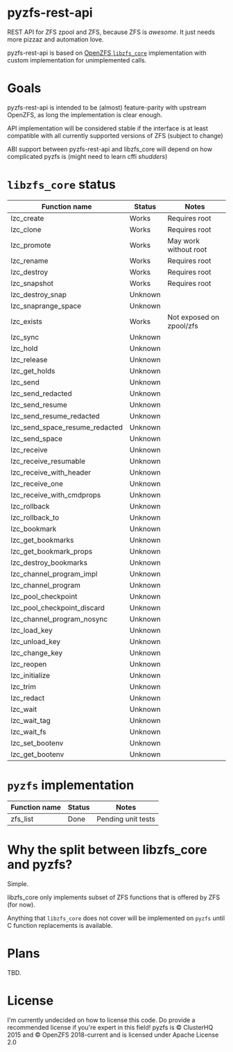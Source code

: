 # pyzfs-rest-api
REST API for ZFS zpool and ZFS, because ZFS is *awesome*. It just needs more pizzaz and automation love.

pyzfs-rest-api is based on [OpenZFS `libzfs_core`](https://github.com/openzfs/zfs/tree/master/contrib/pyzfs) implementation with custom implementation for unimplemented calls.

# Goals
pyzfs-rest-api is intended to be (almost) feature-parity with upstream OpenZFS, as long the implementation is clear enough.

API implementation will be considered stable if the interface is at least compatible with all currently supported versions of ZFS (subject to change)

ABI support between pyzfs-rest-api and libzfs_core will depend on how complicated pyzfs is (might need to learn cffi *shudders*)

# `libzfs_core` status
| Function name | Status | Notes|
| - | - | - |
lzc_create | Works | Requires root |
lzc_clone | Works | Requires root |
lzc_promote | Works | May work without root |
lzc_rename | Works | Requires root |
lzc_destroy | Works | Requires root |
lzc_snapshot | Works | Requires root |
lzc_destroy_snap | Unknown | |
lzc_snaprange_space | Unknown | |
lzc_exists | Works | Not exposed on zpool/zfs |
lzc_sync | Unknown | |
lzc_hold | Unknown | |
lzc_release | Unknown | |
lzc_get_holds | Unknown | |
lzc_send | Unknown | |
lzc_send_redacted | Unknown | |
lzc_send_resume | Unknown | |
lzc_send_resume_redacted | Unknown | |
lzc_send_space_resume_redacted | Unknown | |
lzc_send_space | Unknown | |
lzc_receive | Unknown | |
lzc_receive_resumable | Unknown | |
lzc_receive_with_header | Unknown | |
lzc_receive_one | Unknown | |
lzc_receive_with_cmdprops | Unknown | |
lzc_rollback | Unknown | |
lzc_rollback_to | Unknown | |
lzc_bookmark | Unknown | |
lzc_get_bookmarks | Unknown | |
lzc_get_bookmark_props | Unknown | |
lzc_destroy_bookmarks | Unknown | |
lzc_channel_program_impl | Unknown | |
lzc_channel_program | Unknown | |
lzc_pool_checkpoint | Unknown | |
lzc_pool_checkpoint_discard | Unknown | |
lzc_channel_program_nosync | Unknown | |
lzc_load_key | Unknown | |
lzc_unload_key | Unknown | |
lzc_change_key | Unknown | |
lzc_reopen | Unknown | |
lzc_initialize | Unknown | |
lzc_trim | Unknown | |
lzc_redact | Unknown | |
lzc_wait | Unknown | |
lzc_wait_tag | Unknown | |
lzc_wait_fs | Unknown | |
lzc_set_bootenv | Unknown | |
lzc_get_bootenv | Unknown | |

# `pyzfs` implementation
| Function name | Status | Notes |
| - | - | - |
| zfs_list | Done | Pending unit tests|

# Why the split between libzfs_core and pyzfs?
Simple.

libzfs_core only implements subset of ZFS functions that is offered by ZFS (for now).

Anything that `libzfs_core` does not cover will be implemented on `pyzfs` until C function replacements is available.
# Plans
TBD.

# License
I'm currently undecided on how to license this code. Do provide a recommended license if you're expert in this field!
pyzfs is ©️ ClusterHQ 2015 and ©️ OpenZFS 2018-current and is licensed under Apache License 2.0
